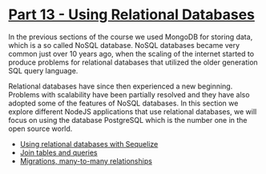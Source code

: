 # [Part 13 - Using Relational Databases](https://fullstackopen.com/en/part13)

In the previous sections of the course we used MongoDB for storing data, which is a so called NoSQL database. NoSQL databases became very common just over 10 years ago, when the scaling of the internet started to produce problems for relational databases that utilized the older generation SQL query language.

Relational databases have since then experienced a new beginning. Problems with scalability have been partially resolved and they have also adopted some of the features of NoSQL databases. In this section we explore different NodeJS applications that use relational databases, we will focus on using the database PostgreSQL which is the number one in the open source world.

-   [Using relational databases with Sequelize](https://fullstackopen.com/en/part13/using_relational_databases_with_sequelize)
-   [Join tables and queries](https://fullstackopen.com/en/part13/join_tables_and_queries)
-   [Migrations, many-to-many relationships](https://fullstackopen.com/en/part13/migrations_many_to_many_relationships)
